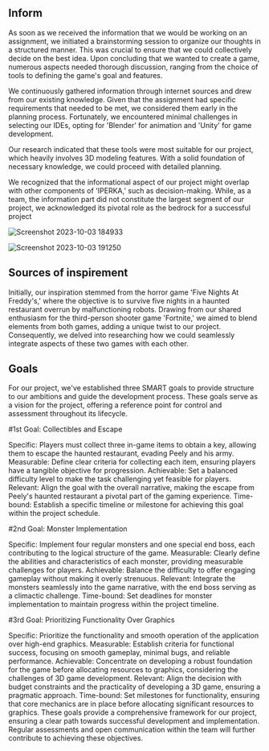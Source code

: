 ## Inform

As soon as we received the information that we would be working on an assignment, we initiated a brainstorming session to organize our thoughts in a structured manner. This was crucial to ensure that we could collectively decide on the best idea. Upon concluding that we wanted to create a game, numerous aspects needed thorough discussion, ranging from the choice of tools to defining the game's goal and features.

We continuously gathered information through internet sources and drew from our existing knowledge. Given that the assignment had specific requirements that needed to be met, we considered them early in the planning process. Fortunately, we encountered minimal challenges in selecting our IDEs, opting for 'Blender' for animation and 'Unity' for game development.

Our research indicated that these tools were most suitable for our project, which heavily involves 3D modeling features. With a solid foundation of necessary knowledge, we could proceed with detailed planning.

We recognized that the informational aspect of our project might overlap with other components of 'IPERKA,' such as decision-making. While, as a team, the information part did not constitute the largest segment of our project, we acknowledged its pivotal role as the bedrock for a successful project

![Screenshot 2023-10-03 184933](https://github.com/Maximilian-Noethe/m413_ap23a_FNAP/assets/142780256/811cdb4a-1dc2-4751-b765-c69a79943262)


![Screenshot 2023-10-03 191250](https://github.com/Maximilian-Noethe/m413_ap23a_FNAP/assets/142780256/a3296b53-0906-4ca2-b2ab-ad6c523fbb56)
## Sources of inspirement

Initially, our inspiration stemmed from the horror game 'Five Nights At Freddy's,' where the objective is to survive five nights in a haunted restaurant overrun by malfunctioning robots. Drawing from our shared enthusiasm for the third-person shooter game 'Fortnite,' we aimed to blend elements from both games, adding a unique twist to our project. Consequently, we delved into researching how we could seamlessly integrate aspects of these two games with each other.

## Goals
For our project, we've established three SMART goals to provide structure to our ambitions and guide the development process. These goals serve as a vision for the project, offering a reference point for control and assessment throughout its lifecycle.

#1st Goal: Collectibles and Escape

Specific: Players must collect three in-game items to obtain a key, allowing them to escape the haunted restaurant, evading Peely and his army.
Measurable: Define clear criteria for collecting each item, ensuring players have a tangible objective for progression.
Achievable: Set a balanced difficulty level to make the task challenging yet feasible for players.
Relevant: Align the goal with the overall narrative, making the escape from Peely's haunted restaurant a pivotal part of the gaming experience.
Time-bound: Establish a specific timeline or milestone for achieving this goal within the project schedule.

#2nd Goal: Monster Implementation

Specific: Implement four regular monsters and one special end boss, each contributing to the logical structure of the game.
Measurable: Clearly define the abilities and characteristics of each monster, providing measurable challenges for players.
Achievable: Balance the difficulty to offer engaging gameplay without making it overly strenuous.
Relevant: Integrate the monsters seamlessly into the game narrative, with the end boss serving as a climactic challenge.
Time-bound: Set deadlines for monster implementation to maintain progress within the project timeline.

#3rd Goal: Prioritizing Functionality Over Graphics

Specific: Prioritize the functionality and smooth operation of the application over high-end graphics.
Measurable: Establish criteria for functional success, focusing on smooth gameplay, minimal bugs, and reliable performance.
Achievable: Concentrate on developing a robust foundation for the game before allocating resources to graphics, considering the challenges of 3D game development.
Relevant: Align the decision with budget constraints and the practicality of developing a 3D game, ensuring a pragmatic approach.
Time-bound: Set milestones for functionality, ensuring that core mechanics are in place before allocating significant resources to graphics.
These goals provide a comprehensive framework for our project, ensuring a clear path towards successful development and implementation. Regular assessments and open communication within the team will further contribute to achieving these objectives.
